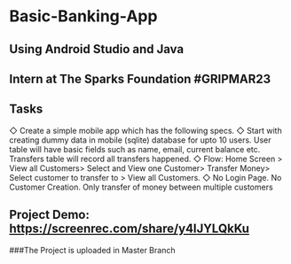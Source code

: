 # Basic-Banking-App
## Using Android Studio and Java
## Intern at The Sparks Foundation #GRIPMAR23
## Tasks
◇ Create a simple mobile app which has the following specs.
◇ Start with creating dummy data in mobile (sqlite) database for upto 10 users. User table will have basic fields such as name, email, current balance etc. Transfers table will record all transfers happened.
◇ Flow: Home Screen > View all Customers> Select and View one Customer> Transfer Money> Select customer to transfer to > View all Customers.
◇ No Login Page. No Customer Creation. Only transfer of money between multiple customers


## Project Demo: https://screenrec.com/share/y4IJYLQkKu

###The Project is uploaded in Master Branch
